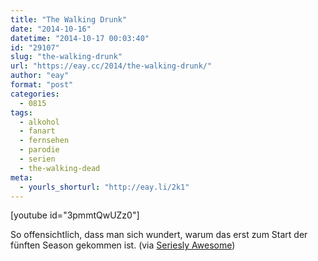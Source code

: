 ```yaml
---
title: "The Walking Drunk"
date: "2014-10-16"
datetime: "2014-10-17 00:03:40"
id: "29107"
slug: "the-walking-drunk"
url: "https://eay.cc/2014/the-walking-drunk/"
author: "eay"
format: "post"
categories:
  - 0815
tags:
  - alkohol
  - fanart
  - fernsehen
  - parodie
  - serien
  - the-walking-dead
meta:
  - yourls_shorturl: "http://eay.li/2k1"
---
```


\[youtube id="3pmmtQwUZz0"\]

So offensichtlich, dass man sich wundert, warum das erst zum Start der fünften Season gekommen ist. (via [Seriesly Awesome](http://www.serieslyawesome.tv/the-walking-drunk/))
